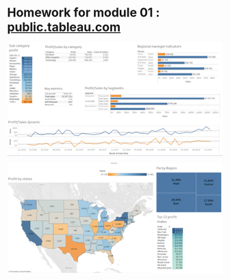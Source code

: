 # Homework for module 01 : [public.tableau.com](https://public.tableau.com/app/profile/.48972542/vizzes)
![cover](https://github.com/MartynovychSerhii/DataLearn/blob/main/Files/img/Superstore_dashboard_1.png)

![cover](https://github.com/MartynovychSerhii/DataLearn/blob/main/Files/img/Superstore_dashboard_2.png)
